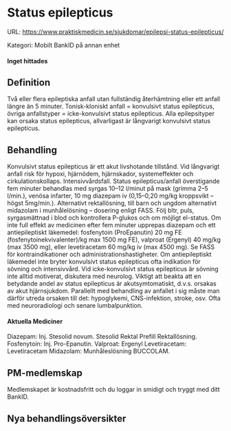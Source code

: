 # Status epilepticus

URL: https://www.praktiskmedicin.se/sjukdomar/epilepsi-status-epilepticus/



Kategori: Mobilt BankID på annan enhet

#### Inget hittades

## Definition

Två eller flera epileptiska anfall utan fullständig återhämtning eller ett anfall längre än 5 minuter. Tonisk-kloniskt anfall = konvulsivt status epilepticus, övriga anfallstyper = icke-konvulsivt status epilepticus.
Alla epilepsityper kan orsaka status epilepticus, allvarligast är långvarigt konvulsivt status epilepticus.

## Behandling

Konvulsivt status epilepticus är ett akut livshotande tillstånd.
Vid långvarigt anfall risk för hypoxi, hjärnödem, hjärnskador, systemeffekter och cirkulationskollaps. Intensivvårdsfall. Status epilepticus/anfall överstigande fem minuter behandlas med syrgas 10–12 l/minut på mask (grimma 2–5 l/min.), venösa infarter, 10 mg diazepam iv (0,15–0,20 mg/kg kroppsvikt – högst 5mg/min.). Alternativt rektallösning, till barn och ungdom alternativt midazolam i munhålelösning – dosering enligt FASS.
Följ bltr, puls, syrgasmättnad i blod och kontrollera P-glukos och om möjligt el-status. Om inte full effekt av medicinen efter fem minuter upprepas diazepam och ett antiepileptiskt läkemedel: fosfenytoin (ProEpanutin) 20 mg FE (fosfenytoinekvivalenter)/kg max 1500 mg FE), valproat (Ergenyl) 40 mg/kg (max 3500 mg), eller levetiracetam 60 mg/kg iv (max 4500 mg). Se FASS för kontraindikationer och administrationshastigheter.
Om antiepileptiskt läkemedel inte bryter konvulsivt status epilepticus ofta indikation för sövning och intensivvård. Vid icke-konvulsivt status epilepticus är sövning inte alltid motiverat, diskutera med neurolog.
Viktigt att beakta att en betydande andel av status epilepticus är akutsymtomatiskt, d.v.s. orsakas av akut hjärnsjukdom. Parallellt med behandling av anfallet i sig måste man därför utreda orsaken till det: hypoglykemi, CNS-infektion, stroke, osv. Ofta med neuroradiologi och senare lumbalpunktion.

#### Aktuella Mediciner

Diazepam: Inj. Stesolid novum. Stesolid Rektal Prefill Rektallösning.
Fosfenytoin: Inj. Pro-Epanutin.
Valproat: Ergenyl
Levetiracetam: Levetiracetam
Midazolam: Munhåleslösning BUCCOLAM.

## PM-medlemskap

Medlemskapet är kostnadsfritt och du loggar in smidigt och tryggt med ditt BankID.

## Nya behandlingsöversikter

